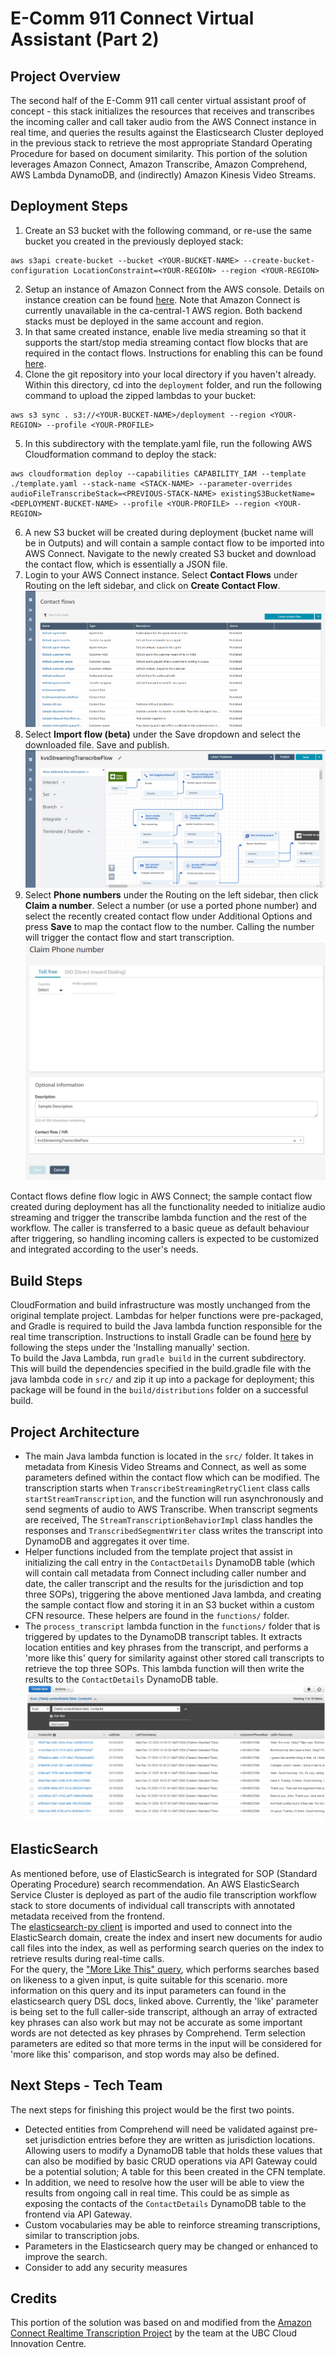 # E-Comm 911 Connect Virtual Assistant (Part 2)

## Project Overview
The second half of the E-Comm 911 call center virtual assistant proof of concept - this stack initializes the resources that receives and transcribes the incoming caller and call taker audio from the AWS Connect instance in real time, and queries the results against the Elasticsearch Cluster deployed in the previous stack to retrieve the most appropriate Standard Operating Procedure for based on document similarity. This portion of the solution leverages Amazon Connect, Amazon Transcribe, Amazon Comprehend, AWS Lambda DynamoDB, and (indirectly) Amazon Kinesis Video Streams.

## Deployment Steps
1) Create an S3 bucket with the following command, or re-use the same bucket you created in the previously deployed stack:
```
aws s3api create-bucket --bucket <YOUR-BUCKET-NAME> --create-bucket-configuration LocationConstraint=<YOUR-REGION> --region <YOUR-REGION>
```
2) Setup an instance of Amazon Connect from the AWS console. Details on instance creation can be found [here](https://docs.aws.amazon.com/connect/latest/adminguide/tutorial1-create-instance.html). Note that Amazon Connect is currently unavailable in the ca-central-1 AWS region. Both backend stacks must be deployed in the same account and region.
3) In that same created instance, enable live media streaming so that it supports the start/stop media streaming contact flow blocks that are required in the contact flows. Instructions for enabling this can be found [here](https://docs.aws.amazon.com/connect/latest/adminguide/enable-live-media-streams.html).
4) Clone the git repository into your local directory if you haven't already. Within this directory, cd into the ```deployment``` folder, and run the following command to upload the zipped lambdas to your bucket:
```
aws s3 sync . s3://<YOUR-BUCKET-NAME>/deployment --region <YOUR-REGION> --profile <YOUR-PROFILE>
```
5) In this subdirectory with the template.yaml file, run the following AWS Cloudformation command to deploy the stack:
```
aws cloudformation deploy --capabilities CAPABILITY_IAM --template ./template.yaml --stack-name <STACK-NAME> --parameter-overrides audioFileTranscribeStack=<PREVIOUS-STACK-NAME> existingS3BucketName=<DEPLOYMENT-BUCKET-NAME> --profile <YOUR-PROFILE> --region <YOUR-REGION>
``` 
6) A new S3 bucket will be created during deployment (bucket name will be in Outputs) and will contain a sample contact flow to be imported into AWS Connect. Navigate to the newly created S3 bucket and download the contact flow, which is essentially a JSON file.
7) Login to your AWS Connect instance. Select **Contact Flows** under Routing on the left sidebar, and click on **Create Contact Flow**.
![alt text](../../images/create-contact-flow.png)
8) Select **Import flow (beta)** under the Save dropdown and select the downloaded file. Save and publish.
![alt text](../../images/import-connect-contact-flow.png)
9) Select **Phone numbers** under the Routing on the left sidebar, then click **Claim a number**. Select a number (or use a ported phone number) and select the recently created contact flow under Additional Options and press **Save** to map the contact flow to the number. Calling the number will trigger the contact flow and start transcription.
![alt text](../../images/claim-phone-number.png)

Contact flows define flow logic in AWS Connect; the sample contact flow created during deployment has all the functionality needed to initialize audio streaming and trigger the transcribe lambda function and the rest of the workflow. The caller is transferred to a basic queue as default behaviour after triggering, so handling incoming callers is expected to be customized and integrated according to the user's needs.

## Build Steps
CloudFormation and build infrastructure was mostly unchanged from the original template project. Lambdas for helper functions were pre-packaged, and Gradle is required to build the Java lambda function responsible for the real time transcription. Instructions to install Gradle can be found [here](https://gradle.org/install/) by following the steps under the 'Installing manually' section. \
To build the Java Lambda, run ```gradle build``` in the current subdirectory. This will build the dependencies specified in the build.gradle file with the java lambda code in ```src/``` and zip it up into a package for deployment; this package will be found in the ```build/distributions``` folder on a successful build.

## Project Architecture
* The main Java lambda function is located in the ```src/``` folder. It takes in metadata from Kinesis Video Streams and Connect, as well as some parameters defined within the contact flow which can be modified. The transcription starts when ```TranscribeStreamingRetryClient``` class calls ```startStreamTranscription```, and the function will run asynchronously and send segments of audio to AWS Transcribe. When transcript segments are received, The ```StreamTranscriptionBehaviorImpl``` class handles the responses and ```TranscribedSegmentWriter``` class writes the transcript into DynamoDB and aggregates it over time.
* Helper functions included from the template project that assist in initializing the call entry in the ```ContactDetails``` DynamoDB table (which will contain call metadata from Connect including caller number and date, the caller transcript and the results for the jurisdiction and top three SOPs), triggering the above mentioned Java lambda, and creating the sample contact flow and storing it in an S3 bucket within a custom CFN resource. These helpers are found in the ```functions/``` folder.
* The ```process_transcript``` lambda function in the ```functions/``` folder that is triggered by updates to the DynamoDB transcript tables. It extracts location entities and key phrases from the transcript, and performs a 'more like this' query for similarity against other stored call transcripts to retrieve the top three SOPs. This lambda function will then write the results to the ```ContactDetails``` DynamoDB table.
![alt text](../../images/contact-details-table.png)

## ElasticSearch
As mentioned before, use of ElasticSearch is integrated for SOP (Standard Operating Procedure) search recommendation. An AWS ElasticSearch Service Cluster is deployed as part of the audio file transcription workflow stack to store documents of individual call transcripts with annotated metadata received from the frontend. \
The [elasticsearch-py client](https://elasticsearch-py.readthedocs.io/en/v7.10.1/) is imported and used to connect into the ElasticSearch domain, create the index and insert new documents for audio call files into the index, as well as performing search queries on the index to retrieve results during real-time calls. \
For the query, the ["More Like This" query](https://www.elastic.co/guide/en/elasticsearch/reference/current/query-dsl-mlt-query.html), which performs searches based on likeness to a given input, is quite suitable for this scenario. more information on this query and its input parameters can found in the elasticsearch query DSL docs, linked above. Currently, the 'like' parameter is being set to the full caller-side transcript, although an array of extracted key phrases can also work but may not be accurate as some important words are not detected as key phrases by Comprehend. Term selection parameters are edited so that more terms in the input will be considered for 'more like this' comparison, and stop words may also be defined.

## Next Steps - Tech Team
The next steps for finishing this project would be the first two points.
* Detected entities from Comprehend will need be validated against pre-set jurisdiction entries before they are written as jurisdiction locations. Allowing users to modify a DynamoDB table that holds these values that can also be modified by basic CRUD operations via API Gateway could be a potential solution; A table for this been created in the CFN template.
* In addition, we need to resolve how the user will be able to view the results from ongoing call in real time. This could be as simple as exposing the contacts of the ```ContactDetails``` DynamoDB table to the frontend via API Gateway.
* Custom vocabularies may be able to reinforce streaming transcriptions, similar to transcription jobs.
* Parameters in the Elasticsearch query may be changed or enhanced to improve the search.
* Consider to add any security measures

## Credits
This portion of the solution was based on and modified from the [Amazon Connect Realtime Transcription Project](https://github.com/amazon-connect/amazon-connect-realtime-transcription) by the team at the UBC Cloud Innovation Centre.